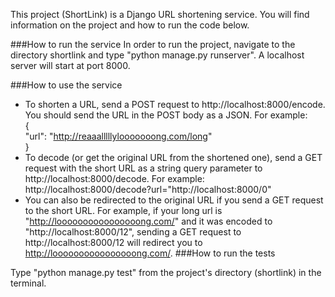 This project (ShortLink) is a Django URL shortening service. You will find information on the project and how to run the code below.

###How to run the service
In order to run the project, navigate to the directory shortlink and type "python manage.py runserver".
A localhost server will start at port 8000. 

###How to use the service

- To shorten a URL, send a POST request to http://localhost:8000/encode. You should send the URL in the POST body as a JSON. For example:\
{\
"url": "http://reaaalllllylooooooong.com/long" \
}
- To decode (or get the original URL from the shortened one), send a GET request with the short URL as a string query parameter to http://localhost:8000/decode. For example:\
http://localhost:8000/decode?url="http://localhost:8000/0"
- You can also be redirected to the original URL if you send a GET request to the short URL. For example, if your long url is "http://loooooooooooooooong.com/" and it was encoded to "http://localhost:8000/12", sending a GET request to http://localhost:8000/12 will redirect you to http://loooooooooooooooong.com/.
###How to run the tests

Type "python manage.py test" from the project's directory (shortlink) in the terminal. 
